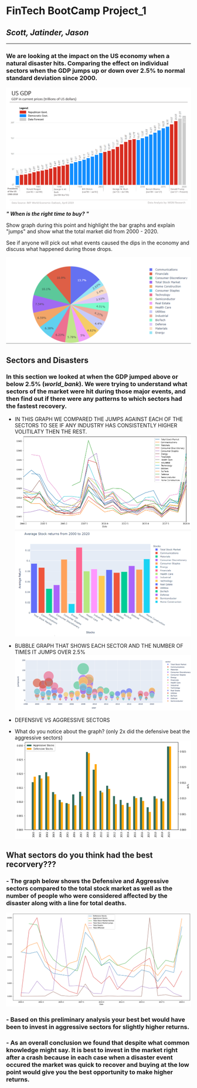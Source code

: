 
# FinTech BootCamp Project_1

## *Scott, Jatinder, Jason*
---

### We are looking at the impact on the US economy when a natural disaster hits. Comparing the effect on individual sectors when the GDP jumps up or down over 2.5% to normal standard deviation since 2000.

![2020](GDP_chart.png)
***" When is the right time to buy? "***




Show graph during this point and highlight the bar graphs and explain  "jumps" and show what the total market did from 2000 - 2020.

See if anyone will pick out what events caused the dips in the economy and discuss what happened during those drops.

![def/agg](project_piechart.png)

## **Sectors and Disasters**

### In this section we looked at when the GDP jumped above or below 2.5% (*world_bank*). We were trying to understand what sectors of the market were hit during those major events, and then find out if there were any patterns to which sectors had the fastest recovery.

- IN THIS GRAPH WE COMPARED THE JUMPS AGAINST EACH OF THE SECTORS TO SEE IF ANY INDUSTRY HAS CONSISTENTLY HIGHER VOLITILATY THEN THE REST. 
![final](std_dev.png)
![final](image.png)

 - BUBBLE GRAPH THAT SHOWS EACH SECTOR AND THE NUMBER OF TIMES IT JUMPS OVER 2.5%
![bubble_chart](bubble_chart.png)

- DEFENSIVE VS AGGRESSIVE SECTORS
- What do you notice about the graph? (only 2x did the defensive beat the aggressive sectors)
![def/agg](stockBars.png)

## **What sectors do you think had the best recorvery???**


### - The graph below shows the Defensive and Aggressive sectors compared to the total stock market as well as the number of people who were considered affected by the disaster along with a line for total deaths.  

![final](Final.png)

### - Based on this preliminary analysis your best bet would have been to invest in aggressive sectors for slightly higher returns.

### - As an overall conclusion we found that despite what common knowledge might say. It is best to invest in the market right after a crash because in each case when a disaster event occured the market was quick to recover and buying at the low point would give you the best opportunity to make higher returns. 
